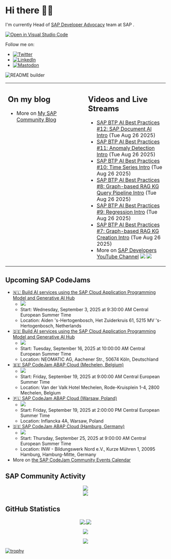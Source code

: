 
# Hi there 👋🏼

I'm currently Head of [SAP Developer Advocacy](https://developers.sap.com/developer-advocates.html) team at SAP .

[![Open in Visual Studio Code](https://img.shields.io/badge/Made%20for-VSCode-1f425f.svg)](https://github.dev/jung-thomas/jung-thomas)

Follow me on:
- <a href="https://twitter.com/thomas_jung"><img alt="Twitter" src="https://img.shields.io/badge/thomas_jung-%231DA1F2.svg?style=for-the-badge&logo=Twitter&logoColor=white"/></a>
- <a href="https://www.linkedin.com/in/thomasjungsap/"><img alt="LinkedIn" src="https://img.shields.io/badge/linkedin-%230077B5.svg?style=for-the-badge&logo=linkedin&logoColor=white"/></a>
- <a rel="me" href="https://mastodon.cloud/@thomas_jung"><img alt="Mastodon" src="https://img.shields.io/mastodon/follow/109262551990174478?domain=https%3A%2F%2Fmastodon.cloud%2F&style=social"/></a>

![README builder](https://github.com/jung-thomas/jung-thomas/workflows/README%20builder/badge.svg)

<table><tr><td valign="top" width="50%">
 
## On my blog
- More on [My SAP Community Blog](https://community.sap.com/t5/user/viewprofilepage/user-id/139)
</td>
  
<td valign="top" width="50%">
  
## Videos and Live Streams
- [SAP BTP AI Best Practices #12: SAP Document AI Intro](https://www.youtube.com/watch?v=EQRzZWcvWHE) (Tue Aug 26 2025)
- [SAP BTP AI Best Practices #11: Anomaly Detection Intro](https://www.youtube.com/watch?v=XmvVYhvv3xQ) (Tue Aug 26 2025)
- [SAP BTP AI Best Practices #10: Time Series Intro](https://www.youtube.com/watch?v=GlO9YzUmGro) (Tue Aug 26 2025)
- [SAP BTP AI Best Practices #8: Graph-based RAG KG Query Pipeline Intro](https://www.youtube.com/watch?v=6qI_lUm6QbA) (Tue Aug 26 2025)
- [SAP BTP AI Best Practices #9: Regression Intro](https://www.youtube.com/watch?v=ar7mZtG3lz4) (Tue Aug 26 2025)
- [SAP BTP AI Best Practices #7: Graph-based RAG KG Creation Intro](https://www.youtube.com/watch?v=T_J3ZJJjr74) (Tue Aug 26 2025)
- More on [SAP Developers YouTube Channel](https://www.youtube.com/channel/UCNfmelKDrvRmjYwSi9yvrMg) ![](https://img.shields.io/youtube/channel/views/UCNfmelKDrvRmjYwSi9yvrMg) ![](https://img.shields.io/youtube/channel/subscribers/UCNfmelKDrvRmjYwSi9yvrMg)
</td></tr></table>

## Upcoming SAP CodeJams
- [🇳🇱 Build AI services using the SAP Cloud Application Programming Model and Generative AI Hub](https://community.sap.com/t5/sap-codejam/build-ai-services-using-the-sap-cloud-application-programming-model-and/ev-p/14164269)
  - <img src="https://community.sap.com/t5/image/serverpage/image-id/292537iC58DECE35CD3F74A/image-size/thumb?v=v2&px=150" />
  - Start: Wednesday, September 3, 2025 at 9:30:00 AM Central European Summer Time
  - Location: Aiden 's-Hertogenbosch, Het Zuiderkruis 61, 5215 MV 's-Hertogenbosch, Netherlands
- [🇩🇪 Build AI services using the SAP Cloud Application Programming Model and Generative AI Hub](https://community.sap.com/t5/sap-codejam/build-ai-services-using-the-sap-cloud-application-programming-model-and/ev-p/14177684)
  - <img src="https://community.sap.com/t5/image/serverpage/image-id/299474i61B9743C82C5B5CA/image-size/thumb?v=v2&px=150" />
  - Start: Tuesday, September 16, 2025 at 10:00:00 AM Central European Summer Time
  - Location: NEOMATIC AG, Aachener Str., 50674 Köln, Deutschland
- [🇧🇪 SAP CodeJam ABAP Cloud (Mechelen, Belgium)](https://community.sap.com/t5/sap-codejam/sap-codejam-abap-cloud-mechelen-belgium/ev-p/14146229)
  - <img src="https://community.sap.com/t5/image/serverpage/image-id/283546i60B4ED144C931D48/image-size/thumb?v=v2&px=150" />
  - Start: Friday, September 19, 2025 at 9:00:00 AM Central European Summer Time
  - Location: Van der Valk Hotel Mechelen, Rode-Kruisplein 1-4, 2800 Mechelen, Belgium
- [🇵🇱 SAP CodeJam ABAP Cloud (Warsaw, Poland)](https://community.sap.com/t5/sap-codejam/sap-codejam-abap-cloud-warsaw-poland/ev-p/14146218)
  - <img src="https://community.sap.com/t5/image/serverpage/image-id/283545i375C9D53C9C253BE/image-size/thumb?v=v2&px=150" />
  - Start: Friday, September 19, 2025 at 2:00:00 PM Central European Summer Time
  - Location: Inflancka 4A, Warsaw, Poland
- [🇩🇪 SAP CodeJam ABAP Cloud (Hamburg, Germany)](https://community.sap.com/t5/sap-codejam/sap-codejam-abap-cloud-hamburg-germany/ev-p/14146237)
  - <img src="https://community.sap.com/t5/image/serverpage/image-id/283547i544A148B64B18ADA/image-size/thumb?v=v2&px=150" />
  - Start: Thursday, September 25, 2025 at 9:00:00 AM Central European Summer Time
  - Location: INW - Bildungswerk Nord e.V., Kurze Mühren 1, 20095 Hamburg, Hamburg-Mitte, Germany
- More on [the SAP CodeJam Community Events Calendar](https://groups.community.sap.com/t5/sap-codejam/eb-p/codejam-events)

## SAP Community Activity
<p align = "center">
<a href="https://community.sap.com/t5/user/viewprofilepage/user-id/139">
  <img align="center" src="https://devrel-tools-prod-scn-badges-srv.cfapps.eu10.hana.ondemand.com/activity/139" />
</a>
</br>
<a href="https://community.sap.com/t5/user/viewprofilepage/user-id/139">
  <img align="center" src="https://devrel-tools-prod-scn-badges-srv.cfapps.eu10.hana.ondemand.com/showcaseBadges/139/1570/674/384/900/390" />
</a>
</p>

## GitHub Statistics
<p align = "center">
<a href="https://github.com/anuraghazra/github-readme-stats">
  <img align="center" src="https://github-readme-stats.vercel.app/api?username=jung-thomas&count_private=true&show_icons=true&theme=dark&line_height=27" />
</a>
<a href="https://github.com/anuraghazra/github-readme-stats">
  <img align="center" src="https://github-readme-stats.vercel.app/api/top-langs/?username=jung-thomas&show_icons=true&theme=dark" />
</a>
</p>

<p align = "center">
 <img  src="https://github-readme-streak-stats.herokuapp.com/?user=jung-thomas&show_icons=true&locale=en&layout=compact&theme=dark&line_height=0" />
</p> 

<p align = "center">
 <img src="https://activity-graph.herokuapp.com/graph?username=jung-thomas&theme=redical">
</p> 

[![trophy](https://github-profile-trophy.vercel.app/?username=jung-thomas&theme=onedark)](https://github.com/ryo-ma/github-profile-trophy)


